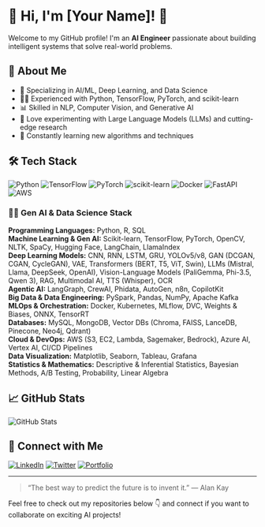 # 👋 Hi, I'm [Your Name]! 🤖

Welcome to my GitHub profile! I'm an **AI Engineer** passionate about building intelligent systems that solve real-world problems.

## 🚀 About Me

- 🧠 Specializing in AI/ML, Deep Learning, and Data Science
- 👨‍💻 Experienced with Python, TensorFlow, PyTorch, and scikit-learn
- 📊 Skilled in NLP, Computer Vision, and Generative AI
- 🔬 Love experimenting with Large Language Models (LLMs) and cutting-edge research
- 🌱 Constantly learning new algorithms and techniques

## 🛠️ Tech Stack

![Python](https://img.shields.io/badge/Python-3776AB?style=for-the-badge&logo=python&logoColor=white)
![TensorFlow](https://img.shields.io/badge/TensorFlow-FF6F00?style=for-the-badge&logo=tensorflow&logoColor=white)
![PyTorch](https://img.shields.io/badge/PyTorch-EE4C2C?style=for-the-badge&logo=pytorch&logoColor=white)
![scikit-learn](https://img.shields.io/badge/scikit--learn-F7931E?style=for-the-badge&logo=scikit-learn&logoColor=white)
![Docker](https://img.shields.io/badge/Docker-2496ED?style=for-the-badge&logo=docker&logoColor=white)
![FastAPI](https://img.shields.io/badge/FastAPI-009688?style=for-the-badge&logo=fastapi&logoColor=white)
![AWS](https://img.shields.io/badge/AWS-232F3E?style=for-the-badge&logo=amazon-aws&logoColor=white)

### 🧑‍🔬 Gen AI & Data Science Stack

**Programming Languages:** Python, R, SQL  
**Machine Learning & Gen AI:** Scikit-learn, TensorFlow, PyTorch, OpenCV, NLTK, SpaCy, Hugging Face, LangChain, LlamaIndex  
**Deep Learning Models:** CNN, RNN, LSTM, GRU, YOLOv5/v8, GAN (DCGAN, CGAN, CycleGAN), VAE, Transformers (BERT, T5, ViT, Swin), LLMs (Mistral, Llama, DeepSeek, OpenAI), Vision-Language Models (PaliGemma, Phi-3.5, Qwen 3), RAG, Multimodal AI, TTS (Whisper), OCR  
**Agentic AI:** LangGraph, CrewAI, Phidata, AutoGen, n8n, CopilotKit  
**Big Data & Data Engineering:** PySpark, Pandas, NumPy, Apache Kafka  
**MLOps & Orchestration:** Docker, Kubernetes, MLflow, DVC, Weights & Biases, ONNX, TensorRT  
**Databases:** MySQL, MongoDB, Vector DBs (Chroma, FAISS, LanceDB, Pinecone, Neo4j, Qdrant)  
**Cloud & DevOps:** AWS (S3, EC2, Lambda, Sagemaker, Bedrock), Azure AI, Vertex AI, CI/CD Pipelines  
**Data Visualization:** Matplotlib, Seaborn, Tableau, Grafana  
**Statistics & Mathematics:** Descriptive & Inferential Statistics, Bayesian Methods, A/B Testing, Probability, Linear Algebra  

## 📈 GitHub Stats

![GitHub Stats](https://github-readme-stats.vercel.app/api?username=YOUR_GITHUB_USERNAME&show_icons=true&hide_title=true&theme=radical)

## 🔗 Connect with Me

[![LinkedIn](https://img.shields.io/badge/LinkedIn-blue?style=for-the-badge&logo=linkedin)](https://www.linkedin.com/in/YOUR-LINKEDIN/)
[![Twitter](https://img.shields.io/badge/Twitter-1DA1F2?style=for-the-badge&logo=twitter&logoColor=white)](https://twitter.com/YOUR_TWITTER)
[![Portfolio](https://img.shields.io/badge/Portfolio-000?style=for-the-badge&logo=About.me&logoColor=white)](https://YOUR_PORTFOLIO_URL/)

---

> “The best way to predict the future is to invent it.” — Alan Kay

Feel free to check out my repositories below 👇 and connect if you want to collaborate on exciting AI projects!
